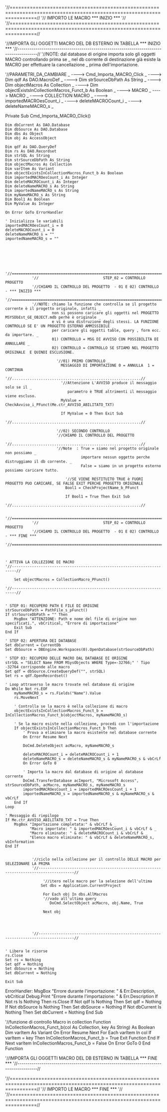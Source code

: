


'//=====================================================================================================================//
'//                            IMPORTO LE MACRO *** INIZIO ***
'//
'//=====================================================================================================================//



'//IMPORTA GLI OGGETTI MACRO DEL DB ESTERNO IN TABELLA *** INIZIO ***
'//----------------------------------------------------------------------------------------//
'//NOTE:   dal database di origine importa solo gli oggetti MACRO controllando prima se _
            nel db corrente di destinazione già esiste la MACRO per effettuare la cancellazione _
            prima dell'importazione.


'//PARAMETRI_DA_CAMBIARE _
        ----> Cmd_Importa_MACRO_Click _
        ----> Dim qdf As DAO.MacroDef _
        ----> Dim strSourceDbPath As String _
        ----> Dim objectMacros As Collection _
        ----> Dim objectExistsInCollectionMacros_Funct_b As Boolean _
        ----> MACRO _
        ----> MACRO _
        ----> COLLECTION MACRO _
        ----> importedMACROesCount_i _
        ----> deleteMACROCount_i _
        ----> deleteNameMACRO_s _


Private Sub Cmd_Importa_MACRO_Click()

    Dim dbCurrent As DAO.Database
    Dim dbSource As DAO.Database
    Dim dbs As Object
    Dim obj As AccessObject

    Dim qdf As DAO.QueryDef
    Dim rs As DAO.Recordset
    Dim strSQL As String
    Dim strSourceDbPath As String
    Dim objectMacros As Collection
    Dim varItem As Variant
    Dim objectExistsInCollectionMacros_Funct_b As Boolean
    Dim importedMACROesCount_i As Integer
    Dim deleteMACROCount_i As Integer
    Dim deleteNameMACRO_s As String
    Dim importedNameMACRO_s As String
    Dim myNameMACRO_s As String
    Dim Bool1 As Boolean
    Dim MyValue As Integer

    On Error GoTo ErrorHandler

    ' Inizializza le variabili
    importedMACROesCount_i = 0
    deleteMACROCount_i = 0
    deleteNameMACRO_s = ""
    importedNameMACRO_s = ""
    
    
    
    
    
    
                '//=====================================================================================================================//
                '//                             STEP_02 = CONTROLLO PROGETTO
                '//CHIAMO IL CONTROLLO DEL PROGETTO  - 01 E 02) CONTROLLO - *** INIZIO ***
                '//=====================================================================================================================//
                '//NOTE: chiamo la funzione che controlla se il progetto corrente è il progetto originale, infatti _
                         non si possono caricare gli oggetti nel PROGETTO MSYSDbEst_GE_OBJECT.mdb perhè è originale _
                         e vi è una distruzione degli stessi. LA FUNZIONE CONTROLLO SE E' UN PROGETTO ESTERNO AMMISSIBILE _
                         per caricare gli oggetti table, query , form ecc. da importare. _
                         01) CONTROLLO = MSG DI AVVISO CON POSSIBILITA DI ANNULLARE _
                         02) CONTROLLO = CONTROLLO SE STIAMO NEL PROGETTO ORIGINALE  E QUINDI ESCLUSIONE.
                                 
                           '//01) PRIMO CONTROLLO _
                             MESSAGGIO DI IMPORTAZIONE 0 = ANNULLA  1 = CONTINUA
                           '//..........................................................//
                             '//Attenzione L'AVVISO produce il messaggio solo se il _
                                parametro è TRUE altrimenti il messaggio viene escluso.
                             MyValue = CheckAvviso_i_PFunct(Me.ctr_AVVISO_ABILITATO_TXT)
                             
                             If MyValue = 0 Then Exit Sub
                           '//..........................................................//
                                 
                           '//02) SECONDO CONTROLLO
                           '//CHIAMO IL CONTROLLO DEL PROGETTO
                           '//..........................................................//
                           '//Note  : True = siamo nel progetto originale non possiamo _
                                      importare nessun oggetto perche distruggiamo il db corrente. _
                                      False = siamo in un progetto esterno possiamo caricare tutto.
                                          
                               '//SE VIENE RESTITUITO TRUE è FUORI PROGETTO PUO CARICARE, SE FALSE EXIT PERCHE PROGETTO ORIGINALE
                               Bool1 = CheckProjectName_b_PFunct
                               
                               If Bool1 = True Then Exit Sub
                           '//..........................................................//
                
                '//=====================================================================================================================//
                '//                             STEP_02 = CONTROLLO PROGETTO
                '//CHIAMO IL CONTROLLO DEL PROGETTO  - 01 E 02) CONTROLLO - *** FINE ***
                '//=====================================================================================================================//

    

    ' ATTIVA LA COLLEZIONE DI MACRO
    '//------------------------------------------------------------------------//

        Set objectMacros = CollectionMacro_PFunct()
        
    '//------------------------------------------------------------------------//


    ' STEP 01: RECUPERO PATH E FILE DI ORIGINE
    strSourceDbPath = PathFile_s_pFunct()
    If strSourceDbPath = "" Then
        MsgBox "ATTENZIONE: Path e nome del file di origine non specificati.", vbCritical, "Errore di importazione"
        Exit Sub
    End If

    ' STEP 02: APERTURA DEI DATABASE
    Set dbCurrent = CurrentDb
    Set dbSource = DBEngine.Workspaces(0).OpenDatabase(strSourceDbPath)

    ' STEP 03: RECUPERO DELLE MACRO DAL DATABASE DI ORIGINE
    strSQL = "SELECT Name FROM MSysObjects WHERE Type=-32766;" ' Tipo -32764 corrisponde alle macro
    Set qdf = dbSource.CreateQueryDef("", strSQL)
    Set rs = qdf.OpenRecordset()

    ' Loop attraverso le macro trovate nel database di origine
    Do While Not rs.EOF
        myNameMACRO_s = rs.Fields("Name").Value
        rs.MoveNext

        ' Controlla se la macro è nella collezione di macro
        objectExistsInCollectionMacros_Funct_b = InCollectionMacros_Funct_b(objectMacros, myNameMACRO_s)

        ' Se la macro esiste nella collezione, procedi con l'importazione
        If objectExistsInCollectionMacros_Funct_b Then
            ' Prova a eliminare la macro esistente nel database corrente
            On Error Resume Next
            
            DoCmd.DeleteObject acMacro, myNameMACRO_s
            
            deleteMACROCount_i = deleteMACROCount_i + 1
            deleteNameMACRO_s = deleteNameMACRO_s & myNameMACRO_s & vbCrLf
            On Error GoTo 0

            ' Importa la macro dal database di origine al database corrente
            DoCmd.TransferDatabase acImport, "Microsoft Access", strSourceDbPath, acMacro, myNameMACRO_s, myNameMACRO_s
            importedMACROesCount_i = importedMACROesCount_i + 1
            importedNameMACRO_s = importedNameMACRO_s & myNameMACRO_s & vbCrLf
        End If
    Loop

    ' Messaggio di riepilogo
    If Me.ctr_AVVISO_ABILITATO_TXT = True Then
        MsgBox "Importazione completata:" & vbCrLf & _
               "Macro importate: " & importedMACROesCount_i & vbCrLf & _
               "Macro eliminate: " & deleteMACROCount_i & vbCrLf & _
               "Elenco macro eliminate: " & vbCrLf & deleteNameMACRO_s, vbInformation
    End If
    
    
                '//ciclo nella collezione per il controllo DELLE MACRO per SELEZIONARE LA PRIMA
                '//--------------------------------------------------------------------------------------//
                     
                     '//itero nelle macro per la selezione dell'ultima
                    Set dbs = Application.CurrentProject
            
                     For Each obj In dbs.AllMacros
                     '//vado all'ultima query
                        DoCmd.SelectObject acMacro, obj.Name, True
                    
                     Next obj
                     
                     
            

                '//--------------------------------------------------------------------------------------//


    ' Libera le risorse
    rs.Close
    Set rs = Nothing
    Set qdf = Nothing
    Set dbSource = Nothing
    Set dbCurrent = Nothing

    Exit Sub

ErrorHandler:
    MsgBox "Errore durante l'importazione: " & Err.Description, vbCritical
    Debug.Print "Errore durante l'importazione: " & Err.Description
    If Not rs Is Nothing Then rs.Close
    If Not qdf Is Nothing Then Set qdf = Nothing
    If Not dbSource Is Nothing Then Set dbSource = Nothing
    If Not dbCurrent Is Nothing Then Set dbCurrent = Nothing
End Sub

'//funzione di controllo Macro in collection
Function InCollectionMacros_Funct_b(col As Collection, key As String) As Boolean
    Dim varItem As Variant
    On Error Resume Next
    For Each varItem In col
        If varItem = key Then
            InCollectionMacros_Funct_b = True
            Exit Function
        End If
    Next varItem
    InCollectionMacros_Funct_b = False
    On Error GoTo 0
End Function

'//IMPORTA GLI OGGETTI MACRO DEL DB ESTERNO IN TABELLA *** FINE ***
'//----------------------------------------------------------------------------------------//



'//=====================================================================================================================//
'//                            IMPORTO LE MACRO *** FINE ***
'//
'//=====================================================================================================================//
